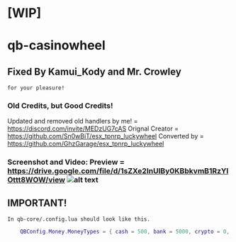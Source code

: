 # [WIP]
# qb-casinowheel  
## Fixed By **__Kamui_Kody__** and **__Mr. Crowley__** 
    for your pleasure!
### Old Credits, but Good Credits!
Updated and removed old handlers by me! = https://discord.com/invite/MEDzUG7cAS
Orignal Creator =  https://github.com/Sn0wBiT/esx_tpnrp_luckywheel
Converted by =  https://github.com/GhzGarage/esx_tpnrp_luckywheel 
### Screenshot and Video: Preview =  https://drive.google.com/file/d/1sZXe2InUlBy0KBbkvmB1RzYlOttt8WOW/view  ![alt text](https://raw.githubusercontent.com/Sn0wBiT/esx_tpnrp_luckywheel/master/20190825224811_1.jpg)


## IMPORTANT!
    In qb-core/.config.lua should look like this.


```lua
    QBConfig.Money.MoneyTypes = { cash = 500, bank = 5000, crypto = 0, casinochips = 0 }
